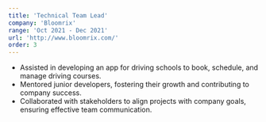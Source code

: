 ```yaml
---
title: 'Technical Team Lead'
company: 'Bloomrix'
range: 'Oct 2021 - Dec 2021'
url: 'http://www.bloomrix.com/'
order: 3
---
```


- Assisted in developing an app for driving schools to book, schedule, and manage driving courses.
- Mentored junior developers, fostering their growth and contributing to company success.
- Collaborated with stakeholders to align projects with company goals, ensuring effective team communication.
